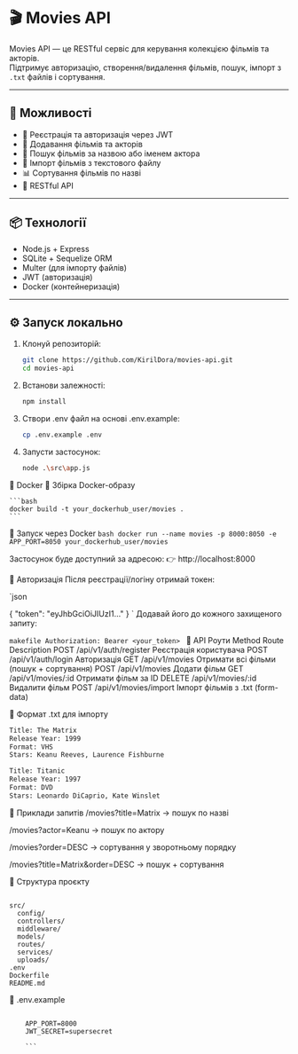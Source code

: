# 🎬 Movies API

Movies API — це RESTful сервіс для керування колекцією фільмів та акторів.  
Підтримує авторизацію, створення/видалення фільмів, пошук, імпорт з `.txt` файлів і сортування.

---

## 🚀 Можливості

- 🔐 Реєстрація та авторизація через JWT
- 🎥 Додавання фільмів та акторів
- 🔎 Пошук фільмів за назвою або іменем актора
- 📂 Імпорт фільмів з текстового файлу
- 📊 Сортування фільмів по назві
- 📡 RESTful API

---

## 📦 Технології

- Node.js + Express
- SQLite + Sequelize ORM
- Multer (для імпорту файлів)
- JWT (авторизація)
- Docker (контейнеризація)

---

## ⚙️ Запуск локально

1. Клонуй репозиторій:

   ```bash
   git clone https://github.com/KirilDora/movies-api.git
   cd movies-api

   ```

2. Встанови залежності:

   ```bash
   npm install

   ```

3. Створи .env файл на основі .env.example:

   ```bash
   cp .env.example .env

   ```

4. Запусти застосунок:

   ```bash
   node .\src\app.js

   ```

🐳 Docker
🔧 Збірка Docker-образу

    ```bash
    docker build -t your_dockerhub_user/movies .
    ```

🚀 Запуск через Docker
`bash
    docker run --name movies -p 8000:8050 -e APP_PORT=8050 your_dockerhub_user/movies
    `

Застосунок буде доступний за адресою:
👉 http://localhost:8000

🔐 Авторизація
Після реєстрації/логіну отримай токен:

`json

{
"token": "eyJhbGciOiJIUzI1..."
}
`
Додавай його до кожного захищеного запиту:

`makefile
Authorization: Bearer <your_token>
`
📄 API Роути
Method Route Description
POST /api/v1/auth/register Реєстрація користувача
POST /api/v1/auth/login Авторизація
GET /api/v1/movies Отримати всі фільми (пошук + сортування)
POST /api/v1/movies Додати фільм
GET /api/v1/movies/:id Отримати фільм за ID
DELETE /api/v1/movies/:id Видалити фільм
POST /api/v1/movies/import Імпорт фільмів з .txt (form-data)

📝 Формат .txt для імпорту

```txt
Title: The Matrix
Release Year: 1999
Format: VHS
Stars: Keanu Reeves, Laurence Fishburne

Title: Titanic
Release Year: 1997
Format: DVD
Stars: Leonardo DiCaprio, Kate Winslet
```

🧪 Приклади запитів
/movies?title=Matrix → пошук по назві

/movies?actor=Keanu → пошук по актору

/movies?order=DESC → сортування у зворотньому порядку

/movies?title=Matrix&order=DESC → пошук + сортування

📁 Структура проєкту

```arduino

src/
  config/
  controllers/
  middleware/
  models/
  routes/
  services/
  uploads/
.env
Dockerfile
README.md
```

🧼 .env.example

````env

    APP_PORT=8000
    JWT_SECRET=supersecret

    ```
````
